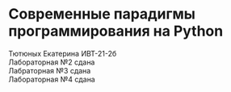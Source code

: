 # Современные парадигмы программирования на Python
Тютюных Екатерина ИВТ-21-2б  
Лабораторная №2 сдана  
Лабраторная №3 сдана  
Лабораторная №4 сдана
